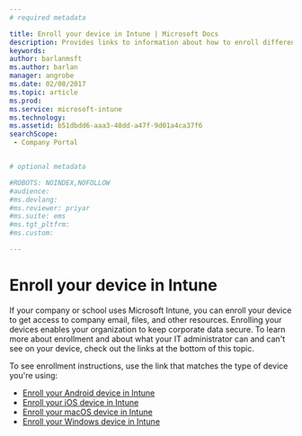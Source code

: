 ```yaml
---
# required metadata

title: Enroll your device in Intune | Microsoft Docs
description: Provides links to information about how to enroll different devices in Intune
keywords:
author: barlanmsftms.author: barlan
manager: angrobe
ms.date: 02/08/2017
ms.topic: article
ms.prod:
ms.service: microsoft-intune
ms.technology:
ms.assetid: b51dbdd6-aaa3-48dd-a47f-9d01a4ca37f6searchScope: - Company Portal


# optional metadata

#ROBOTS: NOINDEX,NOFOLLOW
#audience:
#ms.devlang:
#ms.reviewer: priyar
#ms.suite: ems
#ms.tgt_pltfrm:
#ms.custom:

---
```


# Enroll your device in Intune

If your company or school uses Microsoft Intune, you can enroll your device to get access to company email, files, and other resources. Enrolling your devices enables your organization to keep corporate data secure. To learn more about enrollment and about what your IT administrator can and can't see on your device, check out the links at the bottom of this topic.

To see enrollment instructions, use the link that matches the type of device you're using:

- [Enroll your Android device in Intune](enroll-your-device-in-Intune-android.md)
- [Enroll your iOS device in Intune](enroll-your-device-in-intune-ios.md)
- [Enroll your macOS device in Intune](enroll-your-device-in-intune-macos.md)
- [Enroll your Windows device in Intune](enroll-your-device-in-intune-windows.md)
